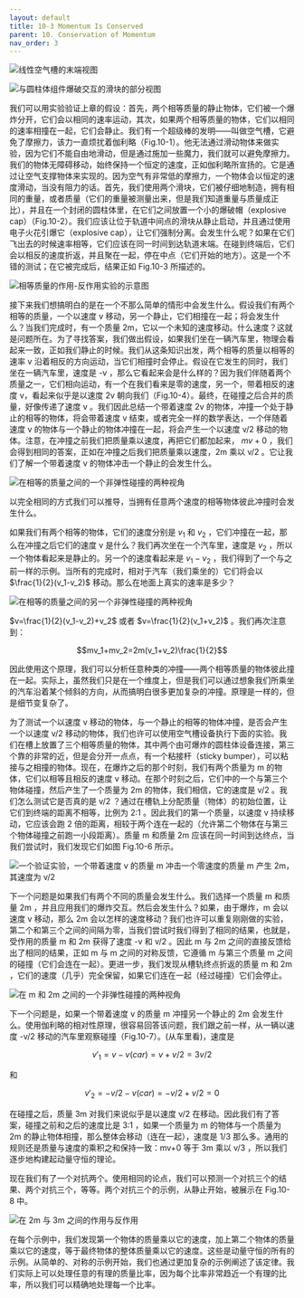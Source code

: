 ```yaml
---
layout: default
title: 10-3 Momentum Is Conserved
parent: 10. Conservation of Momentum
nav_order: 3
---
```

![线性空气槽的末端视图]({{"/assets/volume-1/fig-10-1.png"|relative_url}})

![与圆柱体组件爆破交互的滑块的部分视图]({{"/assets/volume-1/fig-10-2.png"|relative_url}})

我们可以用实验验证上章的假设：首先，两个相等质量的静止物体，它们被一个爆炸分开，它们会以相同的速率运动，其次，如果两个相等质量的物体，它们以相同的速率相撞在一起，它们会静止。我们有一个超级棒的发明——叫做空气槽，它避免了摩擦力，该力一直烦扰着伽利略（Fig.10-1）。他无法通过滑动物体来做实验，因为它们不能自由地滑动，但是通过施加一些魔力，我们就可以避免摩擦力。我们的物体无障碍移动，始终保持一个恒定的速度，正如伽利略所宣扬的。它是通过让空气支撑物体来实现的。因为空气有非常低的摩擦力，一个物体会以恒定的速度滑动，当没有阻力的话。首先，我们使用两个滑块，它们被仔细地制造，拥有相同的重量，或者质量（它们的重量被测量出来，但是我们知道重量与质量成正比），并且在一个封闭的圆柱体里，在它们之间放置一个小的爆破帽（explosive cap）（Fig.10-2）。我们应该让位于轨道中间点的滑块从静止启动，并且通过使用电子火花引爆它（explosive cap），让它们强制分离。会发生什么呢？如果在它们飞出去的时候速率相等，它们应该在同一时间到达轨道末端。在碰到终端后，它们会以相反的速度折返，并且聚在一起，停在中点（它们开始的地方）。这是一个不错的测试；在它被完成后，结果正如 Fig.10-3 所描述的。

![相等质量的作用-反作用实验的示意图]({{"/assets/volume-1/fig-10-3.png"|relative_url}})

接下来我们想搞明白的是在一个不那么简单的情形中会发生什么。假设我们有两个相等的质量，一个以速度 v 移动，另一个静止，它们相撞在一起；将会发生什么？当我们完成时，有一个质量 2m，它以一个未知的速度移动。什么速度？这就是问题所在。为了寻找答案，我们做出假设，如果我们坐在一辆汽车里，物理会看起来一致，正如我们静止的时候。我们从这条知识出发，两个相等的质量以相等的速率 v 沿着相反的方向运动，当它们相撞时会停止。假设在它发生的同时，我们坐在一辆汽车里，速度是 -v ，那么它看起来会是什么样的？因为我们伴随着两个质量之一，它们相向运动，有一个在我们看来是零的速度，另一个，带着相反的速度 v，看起来似乎是以速度 2v 朝向我们（Fig.10-4）。最终，在碰撞之后合并的质量，好像传递了速度 v 。我们因此总结一个带着速度 2v 的物体，冲撞一个处于静止的相等的物体，将会带着速度 v 结束，或者完全一样的数学表达，一个伴随着速度 v 的物体与一个静止的物体冲撞在一起，将会产生一个以速度 v/2 移动的物体。注意，在冲撞之前我们把质量乘以速度，再把它们都加起来， $mv+0$ ，我们会得到相同的答案，正如在冲撞之后我们把质量乘以速度，2m 乘以 v/2 。它让我们了解一个带着速度 v 的物体冲击一个静止的会发生什么。

![在相等的质量之间的一个非弹性碰撞的两种视角]({{"/assets/volume-1/fig-10-4.png"|relative_url}})

以完全相同的方式我们可以推导，当拥有任意两个速度的相等物体彼此冲撞时会发生什么。

如果我们有两个相等的物体，它们的速度分别是 $v_1$ 和 $v_2$ ，它们冲撞在一起，那么在冲撞之后它们的速度 v 是什么？我们再次坐在一个汽车里，速度是 $v_2$ ，所以一个物体看起来是静止的。另一个的速度看起来是 $v_1-v_2$ ，我们得到了一个与之前一样的示例。当所有的完成时，相对于汽车（我们乘坐的）它们将会以 $\frac{1}{2}(v_1-v_2)$ 移动。那么在地面上真实的速率是多少？

![在相等的质量之间的另一个非弹性碰撞的两种视角]({{"/assets/volume-1/fig-10-5.png"|relative_url}})

$v=\frac{1}{2}(v_1-v_2)+v_2$ 或者 $v=\frac{1}{2}(v_1+v_2)$ 。我们再次注意到：

$$mv_1+mv_2=2m(v_1+v_2)\frac{1}{2}$$

因此使用这个原理，我们可以分析任意种类的冲撞——两个相等质量的物体彼此撞在一起。实际上，虽然我们只是在一个维度上，但是我们可以通过想象我们所乘坐的汽车沿着某个倾斜的方向，从而搞明白很多更加复杂的冲撞。原理是一样的，但是细节变复杂了。

为了测试一个以速度 v 移动的物体，与一个静止的相等的物体冲撞，是否会产生一个以速度 v/2 移动的物体，我们也许可以使用空气槽设备执行下面的实验。我们在槽上放置了三个相等质量的物体，其中两个由可爆炸的圆柱体设备连接，第三个靠的非常的近，但是会分开一点点，有一个粘接杆（sticky bumper），可以粘接与之相撞的物体。现在，在爆炸之后的那个时刻，我们有两个质量为 m 的物体，它们以相等且相反的速度 v 移动。在那个时刻之后，它们中的一个与第三个物体碰撞，然后产生了一个质量为 2m 的物体，我们相信，它的速度是 v/2 。我们怎么测试它是否真的是 v/2 ？通过在槽轨上分配质量（物体）的初始位置，让它们到终端的距离不相等，比例为 2:1 。因此我们的第一个质量，以速度 v 持续移动，它应该会跑 2 倍的距离，相较于两个连在一起的（允许第二个物体在与第三个物体碰撞之前跑一小段距离）。质量 m 和质量 2m 应该在同一时间到达终点，当我们尝试时，我们发现它们如图 Fig.10-6 所示。

![一个验证实验，一个带着速度 v 的质量 m 冲击一个零速度的质量 m 产生 2m，其速度为 v/2]({{"/assets/volume-1/fig-10-6.png"|relative_url}})

下一个问题是如果我们有两个不同的质量会发生什么。我们选择一个质量 m 和质量 2m ，并且应用我们的爆炸交互。然后会发生什么？如果，由于爆炸，m 会以速度 v 移动，那么 2m 会以怎样的速度移动？我们也许可以重复刚刚做的实验，第二个和第三个之间的间隔为零，当我们尝试时我们得到了相同的结果，也就是，受作用的质量 m 和 2m 获得了速度 -v 和 v/2 。因此 m 与 2m 之间的直接反馈给出了相同的结果，正如 m 与 m 之间的对称反馈，它遵循 m 与第三个质量 m 之间的碰撞（它们会连在一起）。更进一步，我们发现从槽轨终点折返的质量 m 和 2m ，它们的速度（几乎）完全保留，如果它们连在一起（经过碰撞）它们会停止。

![在 m 和 2m 之间的一个非弹性碰撞的两种视角]({{"/assets/volume-1/fig-10-7.png"|relative_url}})

下一个问题是，如果一个带着速度 v 的质量 m 冲撞另一个静止的 2m 会发生什么。使用伽利略的相对性原理，很容易回答该问题，我们跟之前一样，从一辆以速度 -v/2 移动的汽车里观察碰撞（Fig.10-7）。(从车里看)，速度是

$$v'_1=v-v(car)=v+v/2=3v/2$$

和

$$v'_2=-v/2-v(car)=-v/2+v/2=0$$

在碰撞之后，质量 3m 对我们来说似乎是以速度 v/2 在移动。因此我们有了答案，碰撞之前和之后的速度比是 3:1 ，如果一个质量为 m 的物体与一个质量为 2m 的静止物体相撞，那么整体会移动（连在一起），速度是 1/3 那么多。通用的规则还是质量与速度的乘积之和保持一致：mv+0 等于 3m 乘以 v/3 ，所以我们逐步地构建起动量守恒的理论。

现在我们有了一个对抗两个。使用相同的论点，我们可以预测一个对抗三个的结果、两个对抗三个，等等。两个对抗三个的示例，从静止开始，被展示在 Fig.10-8 中。

![在 2m 与 3m 之间的作用与反作用]({{"/assets/volume-1/fig-10-8.png"|relative_url}})

在每个示例中，我们发现第一个物体的质量乘以它的速度，加上第二个物体的质量乘以它的速度，等于最终物体的整体质量乘以它的速度。这些是动量守恒的所有的示例。从简单的、对称的示例开始，我们也通过更加复杂的示例阐述了该定律。我们实际上可以处理任意的有理的质量比率，因为每个比率非常趋近一个有理的比率，所以我们可以精确地处理每一个比率。
